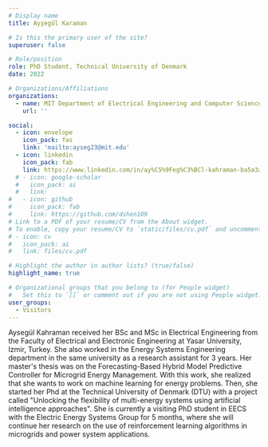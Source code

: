```yaml
---
# Display name
title: Ayşegül Karaman

# Is this the primary user of the site?
superuser: false

# Role/position
role: PhD Student, Technical University of Denmark
date: 2022

# Organizations/Affiliations
organizations:
  - name: MIT Department of Electrical Engineering and Computer Science
    url: ''

social:
  - icon: envelope
    icon_pack: fas
    link: 'mailto:ayseg23@mit.edu'
  - icon: linkedin
    icon_pack: fab
    link: https://www.linkedin.com/in/ay%C5%9Feg%C3%BCl-kahraman-ba5a3ab7
  # - icon: google-scholar
  #   icon_pack: ai
  #   link:
#   - icon: github
#     icon_pack: fab
#     link: https://github.com/dshen109
# Link to a PDF of your resume/CV from the About widget.
# To enable, copy your resume/CV to `static/files/cv.pdf` and uncomment the lines below.
# - icon: cv
#   icon_pack: ai
#   link: files/cv.pdf

# Highlight the author in author lists? (true/false)
highlight_name: true

# Organizational groups that you belong to (for People widget)
#   Set this to `[]` or comment out if you are not using People widget.
user_groups:
  - Visitors
---
```

Aysegül Kahraman received her BSc and MSc in Electrical Engineering from the
Faculty of Electrical and Electronic Engineering at Yasar University, Izmir,
Turkey. She also worked in the Energy Systems Engineering department in the
same university as a research assistant for 3 years. Her master's thesis was on
the Forecasting-Based Hybrid Model Predictive Controller for Microgrid Energy
Management. With this work, she realized that she wants to work on machine
learning for energy problems. Then, she started her Phd at the Technical
University of Denmark (DTU) with a project called "Unlocking the flexibility of
multi-energy systems using artificial intelligence approaches". She is
currently a visiting PhD student in EECS with the Electric Energy Systems Group
for 5 months, where she will continue her research on the use of reinforcement
learning algorithms in microgrids and power system applications.
